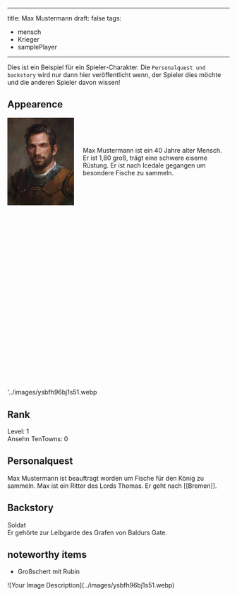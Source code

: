 
---
title: Max Mustermann
draft: false
tags:
  - mensch
  - Krieger
  - samplePlayer
---

Dies ist ein Beispiel für ein Spieler-Charakter. Die ```Personalquest und backstory``` wird nur dann hier veröffentlicht wenn, der Spieler dies möchte und die anderen Spieler davon wissen! 


## Appearence

<div style="display: flex; align-items: center;">
  <img src="../images/862421d9b2f00ab5705467ca4f66b3b6.jpg" alt="Descriptive text for the image" style="width: 30%; height: auto;"/>
  <p style="margin-left: 20px;">Max Mustermann ist ein 40 Jahre alter Mensch.  Er ist 1,80 groß, trägt eine schwere eiserne Rüstung. Er ist nach Icedale gegangen um besondere Fische zu sammeln. </p>
</div>
<html>
<!-- Include Leaflet's CSS --> <link rel="stylesheet" href="https://unpkg.com/leaflet/dist/leaflet.css" /> <!-- Div container for your image --> <div id="map" style="width: 600px; height: 400px;"></div> <!-- Include Leaflet's JavaScript --> <script src="https://unpkg.com/leaflet/dist/leaflet.js"></script> <script>  Initialize Leaflet var map = L.map('map', { crs: L.CRS.Simple, minZoom: -5, });   var bounds = [[0,0], [1000, 1000]];  L.imageOverlay('../images/ysbfh96bj1s51.webp', bounds).addTo(map);   map.fitBounds(bounds); </script>
</html>





'../images/ysbfh96bj1s51.webp
## Rank
Level: 1 <br>
Ansehn TenTowns: 0
## Personalquest
Max Mustermann ist beauftragt worden um Fische für den König zu sammeln. 
Max ist ein Ritter des Lords Thomas. Er geht nach [[Bremen]].
## Backstory
Soldat <br>
Er gehörte zur Leibgarde des Grafen von Baldurs Gate. 
## noteworthy items

- Großschert mit Rubin 


<div class="zoomable-image">
  ![Your Image Description](../images/ysbfh96bj1s51.webp)
</div>




